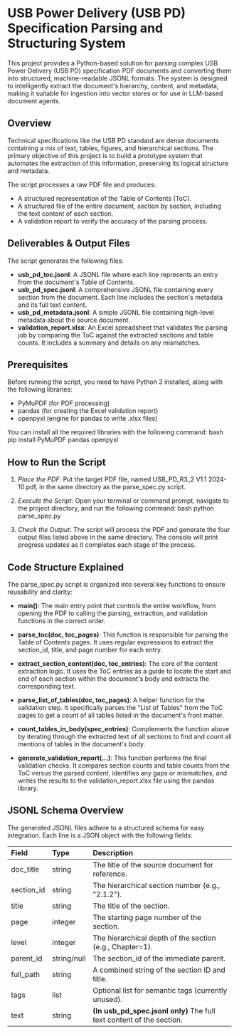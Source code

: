 # USB Power Delivery (USB PD) Specification Parsing and Structuring System

This project provides a Python-based solution for parsing complex USB Power Delivery (USB PD) specification PDF documents and converting them into structured, machine-readable JSONL formats. The system is designed to intelligently extract the document's hierarchy, content, and metadata, making it suitable for ingestion into vector stores or for use in LLM-based document agents.

## Overview

Technical specifications like the USB PD standard are dense documents containing a mix of text, tables, figures, and hierarchical sections. The primary objective of this project is to build a prototype system that automates the extraction of this information, preserving its logical structure and metadata.

The script processes a raw PDF file and produces:
* A structured representation of the Table of Contents (ToC).
* A structured file of the entire document, section by section, including the text content of each section.
* A validation report to verify the accuracy of the parsing process.

## Deliverables & Output Files

The script generates the following files:

* **usb_pd_toc.jsonl**: A JSONL file where each line represents an entry from the document's Table of Contents.
* **usb_pd_spec.jsonl**: A comprehensive JSONL file containing every section from the document. Each line includes the section's metadata and its full text content.
* **usb_pd_metadata.jsonl**: A simple JSONL file containing high-level metadata about the source document.
* **validation_report.xlsx**: An Excel spreadsheet that validates the parsing job by comparing the ToC against the extracted sections and table counts. It includes a summary and details on any mismatches.

## Prerequisites

Before running the script, you need to have Python 3 installed, along with the following libraries:

* PyMuPDF (for PDF processing)
* pandas (for creating the Excel validation report)
* openpyxl (engine for pandas to write .xlsx files)

You can install all the required libraries with the following command:
bash
pip install PyMuPDF pandas openpyxl


## How to Run the Script

1.  *Place the PDF*: Put the target PDF file, named USB_PD_R3_2 V1.1 2024-10.pdf, in the same directory as the parse_spec.py script.
2.  *Execute the Script*: Open your terminal or command prompt, navigate to the project directory, and run the following command:
    bash
    python parse_spec.py
    
3.  *Check the Output*: The script will process the PDF and generate the four output files listed above in the same directory. The console will print progress updates as it completes each stage of the process.

## Code Structure Explained

The parse_spec.py script is organized into several key functions to ensure reusability and clarity:

* **main()**: The main entry point that controls the entire workflow, from opening the PDF to calling the parsing, extraction, and validation functions in the correct order.

* **parse_toc(doc, toc_pages)**: This function is responsible for parsing the Table of Contents pages. It uses regular expressions to extract the section_id, title, and page number for each entry.

* **extract_section_content(doc, toc_entries)**: The core of the content extraction logic. It uses the ToC entries as a guide to locate the start and end of each section within the document's body and extracts the corresponding text.

* **parse_list_of_tables(doc, toc_pages)**: A helper function for the validation step. It specifically parses the "List of Tables" from the ToC pages to get a count of all tables listed in the document's front matter.

* **count_tables_in_body(spec_entries)**: Complements the function above by iterating through the extracted text of all sections to find and count all mentions of tables in the document's body.

* **generate_validation_report(...)**: This function performs the final validation checks. It compares section counts and table counts from the ToC versus the parsed content, identifies any gaps or mismatches, and writes the results to the validation_report.xlsx file using the pandas library.

## JSONL Schema Overview

The generated JSONL files adhere to a structured schema for easy integration. Each line is a JSON object with the following fields:

| Field | Type | Description |
| :--- | :--- | :--- |
| doc_title | string | The title of the source document for reference. |
| section_id | string | The hierarchical section number (e.g., "2.1.2"). |
| title | string | The title of the section. |
| page | integer| The starting page number of the section. |
| level | integer| The hierarchical depth of the section (e.g., Chapter=1). |
| parent_id | string/null | The section_id of the immediate parent. |
| full_path | string | A combined string of the section ID and title. |
| tags | list | Optional list for semantic tags (currently unused). |
| text | string | **(In usb_pd_spec.jsonl only)** The full text content of the section. |
